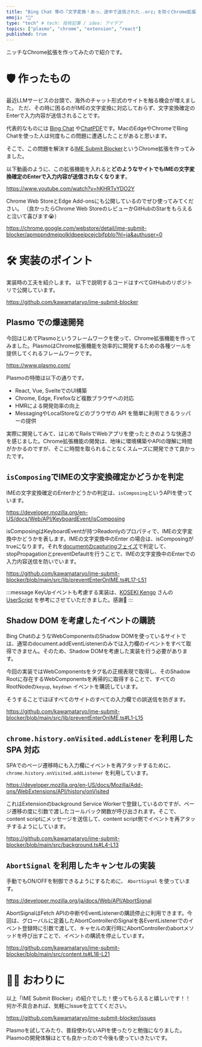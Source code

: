 ```yaml
---
title: "Bing Chat 等の「文字変換！あっ、途中で送信された..orz」を防ぐChrome拡張を作ってみた"
emoji: "📮"
type: "tech" # tech: 技術記事 / idea: アイデア
topics: ["plasmo", "chrome", "extension", "react"]
published: true
---
```


ニッチなChrome拡張を作ってみたので紹介です。

# 🛡️ 作ったもの

最近LLMサービスの台頭で、海外のチャット形式のサイトを触る機会が増えました。
ただ、その時に困るのがIMEの文字変換に対応しておらず、文字変換確定のEnterで入力内容が送信されることです。

代表的なものには [Bing Chat](https://www.bing.com/search?toWww=1&redig=CDB971D55565482980C9FA1024AA750F&q=Bing+AI&showconv=1) や[ChatPDF](https://www.chatpdf.com/)です。MacのEdgeやChromeでBing Chatを使った人は何度もこの問題に遭遇したことがあると思います。

そこで、この問題を解決する[IME Submit Blocker]()というChrome拡張を作ってみました。

以下動画のように、この拡張機能を入れると**どのようなサイトでもIMEの文字変換確定のEnterで入力内容が送信されなくなります**。

https://www.youtube.com/watch?v=hKHRTvYDO2Y

Chrome Web StoreとEdge Add-onsにも公開しているのでぜひ使ってみてください。
（良かったらChrome Web StoreのレビューかGitHubのStarをもらえると泣いて喜びます😭）

https://chrome.google.com/webstore/detail/ime-submit-blocker/apmppndmejpolkldpeeipcejcbjfpblo?hl=ja&authuser=0


# 🛠️ 実装のポイント

実装時の工夫を紹介します。
以下で説明するコードはすべてGitHubのリポジトリで公開しています。

https://github.com/kawamataryo/ime-submit-blocker

## Plasmo での爆速開発

今回はじめてPlasmoというフレームワークを使って、Chrome拡張機能を作ってみました。PlasmoはChrome拡張機能を効率的に開発するための各種ツールを提供してくれるフレームワークです。

https://www.plasmo.com/

Plasmoの特徴は以下の通りです。

- React, Vue, SvelteでのUI構築
- Chrome, Edge, Firefoxなど複数ブラウザへの対応
- HMRによる開発効率の向上
- MessagingやLocalStoreなどのブラウザの API を簡単に利用できるラッパーの提供

実際に開発してみて、はじめてRailsでWebアプリを使ったときのような快適さを感じました。Chrome拡張機能の開発は、地味に環境構築やAPIの理解に時間がかかるのですが、そこに時間を取られることなくスムーズに開発できて良かったです。


## `isComposing`でIMEの文字変換確定かどうかを判定
IMEの文字変換確定のEnterかどうかの判定は、`isComposing`というAPIを使っています。

https://developer.mozilla.org/en-US/docs/Web/API/KeyboardEvent/isComposing

isComposingはKeyboardEventが持つReadonlyのプロパティで、IMEの文字変換中かどうかを表します。IMEの文字変換中のEnter の場合は、isComposingがtrueになります。それを[documentのcapturingフェイズ](https://ja.javascript.info/bubbling-and-capturing#ref-28)で判定して、stopPropagationとpreventDefaultを行うことで、IMEの文字変換中のEnterでの入力内容送信を防いでいます。

https://github.com/kawamataryo/ime-submit-blocker/blob/main/src/lib/preventEnterOnIME.ts#L17-L51

:::message
KeyUpイベントも考慮する実装は、[KOSEKI Kengo](https://gist.github.com/koseki) さんの [UserScript](https://gist.github.com/koseki/d377f8f2e6df6655a1e160a4e03421d1) を参考にさせていただきました。感謝🙏
:::


## Shadow DOM を考慮したイベントの購読
Bing ChatのようなWebComponentsのShadow DOMを使っているサイトでは、通常のdocument.addEventListenerのみでは入力欄のイベントをすべて取得できません。そのため、Shadow DOMを考慮した実装を行う必要があります。

今回の実装ではWebComponentsをタグ名の正規表現で取得し、そのShadow Rootに存在するWebComponentsを再帰的に取得することで、すべてのRootNodeの`keyup`, `keydown` イベントを購読しています。

そうすることでほぼすべてのサイトのすべての入力欄での誤送信を防ぎます。

https://github.com/kawamataryo/ime-submit-blocker/blob/main/src/lib/preventEnterOnIME.ts#L1-L15


## `chrome.history.onVisited.addListener` を利用した SPA 対応
SPAでのページ遷移時にも入力欄にイベントを再アタッチするために、`chrome.history.onVisited.addListener` を利用しています。

https://developer.mozilla.org/en-US/docs/Mozilla/Add-ons/WebExtensions/API/history/onVisited

これはExtensionのbackground Service Workerで登録しているのですが、ページ遷移の度に引数で渡したコールバック関数が呼び出されます。そこで、content scriptにメッセージを送信して、content script側でイベントを再アタッチするようにしています。

https://github.com/kawamataryo/ime-submit-blocker/blob/main/src/background.ts#L4-L13

## `AbortSignal` を利用したキャンセルの実装
手動でもON/OFFを制御できるようにするために、 `AbortSignal` を使っています。

https://developer.mozilla.org/ja/docs/Web/API/AbortSignal

AbortSignalはFetch APIの中断やEventListenerの購読停止に利用できます。今回は、グローバルに定義したAbortControllerのSignalを各EventListenerでのイベント登録時に引数で渡して、キャセルの実行時にAbortControllerのabortメソッドを呼び出すことで、イベントの購読を停止しています。

https://github.com/kawamataryo/ime-submit-blocker/blob/main/src/content.ts#L18-L21


# 💁‍♂️ おわりに

以上「IME Submit Blocker」の紹介でした！使ってもらえると嬉しいです！！
何か不具合あれば、気軽にIssueを立ててください。

https://github.com/kawamataryo/ime-submit-blocker/issues

Plasmoを試してみたり、普段使わないAPIを使ったりと勉強になりました。Plasmoの開発体験はとても良かったので今後も使っていきたいです。
